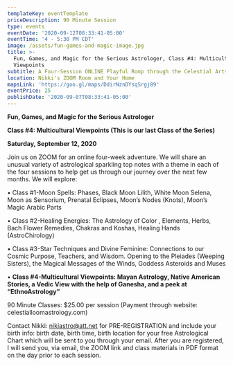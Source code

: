```yaml
---
templateKey: eventTemplate
priceDescription: 90 Minute Session
type: events
eventDate: '2020-09-12T08:33:41-05:00'
eventTime: '4 - 5:30 PM CDT'
image: /assets/fun-games-and-magic-image.jpg
title: >-
  Fun, Games, and Magic for the Serious Astrologer, Class #4: Multicultural
  Viewpoints
subtitle: A Four-Session ONLINE Playful Romp through the Celestial Arts
location: Nikki's ZOOM Room and Your Home
mapsLink: 'https://goo.gl/maps/DdirNznDYsqSrgj89'
eventPrice: 25
publishDate: '2020-09-07T08:33:41-05:00'
---
```

**Fun, Games, and Magic for the Serious Astrologer**

**Class #4: Multicultural Viewpoints (This is our last Class of the Series)**

**Saturday, September 12, 2020**

Join us on ZOOM for an online four-week adventure. We will share an unusual variety of astrological sparkling top notes with a theme in each of the four sessions to help get us through our journey over the next few months.  We will explore:

•	Class #1-Moon Spells: Phases, Black Moon Lilith, White Moon Selena, Moon as Sensorium, Prenatal Eclipses, Moon’s Nodes (Knots), Moon’s Magic Arabic Parts

•	Class #2-Healing Energies: The Astrology of Color , Elements, Herbs, Bach Flower Remedies, Chakras and Koshas, Healing Hands (AstroChirology)

•	Class #3-Star Techniques and Divine Feminine: Connections to our Cosmic Purpose, Teachers, and Wisdom. Opening to the Pleiades (Weeping Sisters), the Magical Messages of the Winds, Goddess Asteroids and Muses

•	**Class #4-Multicultural Viewpoints: Mayan Astrology, Native American Stories, a Vedic View with the help of Ganesha, and a peek at “EthnoAstrology”**

90 Minute Classes:   $25.00 per session (Payment through website: celestialloomastrology.com)

Contact Nikki: nikiastro@att.net for PRE-REGISTRATION and include your birth info: birth date, birth time, birth location for your free Astrological Chart which will be sent to you through your email.  After you are registered, I will send you, via email, the ZOOM link and class materials in PDF format on the day prior to each session.

